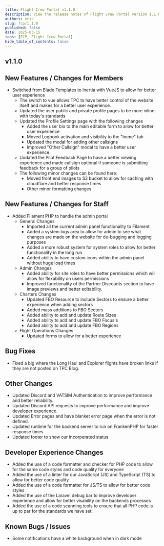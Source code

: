 ```yaml
---
title: Flight Crew Portal v1.1.0
description: View the release notes of Flight Crew Portal version 1.1.0
authors: eric
slug: fcp/1.1.0
published: false 
date: 2025-03-15
tags: [FCP, Flight Crew Portal]
hide_table_of_contents: false
---
```



## v1.1.0
<!-- truncate -->

## **New Features / Changes for Members**
- Switched from Blade Templates to Inertia with VueJS to allow for better user experience
  - The switch to vue allows TPC to have better control of the website itself and makes for a better user experience.
  - Updated the user public and private profile pages to be more inline with today's standards
  - Updated the Profile Settings page with the following changes
    - Added the user bio to the main editable form to allow for better user experience
    - Moved Logbook activation and visibility to the "home" tab 
    - Updated the modal for adding other callsigns
    - Improved "Other Callsign" modal to have a better user experience.
  - Uodated the Pilot Feedback Page to have a better viewing experience and made callsign optional if someone is submitting feedback for a group of pilots
  - The following minor changes can be found here:
    - Moved front end images to S3 bucket to allow for caching with cloudflare and better response times
    - Other minor formatting changes
## **New Features / Changes for Staff**

- Added Filament PHP to handle the admin portal
  - General Changes
    - Imported all the current admin panel functionality to Filament
    - Added a system logs area to allow for admin to see what changes are made on the website for de-bugging and logging purposes
    - Added a more robust system for system roles to allow for better functionality in the long run
    - Added ability to have custom icons within the admin panel without huge load times
  - Admin Changes
    - Added ability for site roles to have better permissions which will allow for flexability on users permissions
    - Improved functionality of the Partner Discounts section to have image previews and better editability. 
  - Charters Changes
    - Updated FBO Resource to include Sectors to ensure a better experience when adding sectors
    - Added mass additions to FBO Sectors
    - Added ability to add and update Route Sizes
    - Added ability to add and update FBO Focus's
    - Added ability to add and update FBO Regions
  - Flight Operations Changes
    - Updated forms to allow for a better experience 

## **Bug Fixes**

- Fixed a big where the Long Haul and Explorer flights have broken links if they are not posted on TPC Blog.

## **Other Changes**

- Updated Discord and VATSIM Authentication to improve performance and better reliability.
- Updated Discord API requests to improve performance and improve developer experience.
- Updated Error pages and have blanket error page when the error is not defined.
- Updated runtime for the backend server to run on FrankenPHP for faster response times
- Updated footer to show our incorperated status
## **Developer Experience Changes**

- Added the use of a code formatter and checker for PHP code to allow for the same code styles and code quality for everyone
- Added the use of a linter for our JavaScript (JS) and TypeScript (TS) to allow for better code quality
- Added the use of a code formatter for JS/TS to allow for better code styles
- Added the use of the Laravel debug bar to improve developer experience and allow for better visability on the backends processes
- Added the use of a code scanning tools to ensure that all PHP code is up to par for the standards we have set.

## **Known Bugs / Issues**

- Some notifications have a white background when in dark mode
